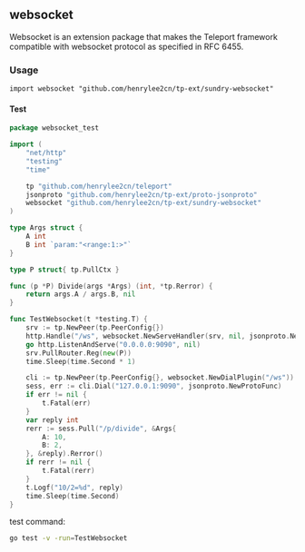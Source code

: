 ## websocket

Websocket is an extension package that makes the Teleport framework compatible with websocket protocol as specified in RFC 6455.

### Usage

`import websocket "github.com/henrylee2cn/tp-ext/sundry-websocket"`

#### Test

```go
package websocket_test

import (
	"net/http"
	"testing"
	"time"

	tp "github.com/henrylee2cn/teleport"
	jsonproto "github.com/henrylee2cn/tp-ext/proto-jsonproto"
	websocket "github.com/henrylee2cn/tp-ext/sundry-websocket"
)

type Args struct {
	A int
	B int `param:"<range:1:>"`
}

type P struct{ tp.PullCtx }

func (p *P) Divide(args *Args) (int, *tp.Rerror) {
	return args.A / args.B, nil
}

func TestWebsocket(t *testing.T) {
	srv := tp.NewPeer(tp.PeerConfig{})
	http.Handle("/ws", websocket.NewServeHandler(srv, nil, jsonproto.NewProtoFunc))
	go http.ListenAndServe("0.0.0.0:9090", nil)
	srv.PullRouter.Reg(new(P))
	time.Sleep(time.Second * 1)

	cli := tp.NewPeer(tp.PeerConfig{}, websocket.NewDialPlugin("/ws"))
	sess, err := cli.Dial("127.0.0.1:9090", jsonproto.NewProtoFunc)
	if err != nil {
		t.Fatal(err)
	}
	var reply int
	rerr := sess.Pull("/p/divide", &Args{
		A: 10,
		B: 2,
	}, &reply).Rerror()
	if rerr != nil {
		t.Fatal(rerr)
	}
	t.Logf("10/2=%d", reply)
	time.Sleep(time.Second)
}
```

test command:

```sh
go test -v -run=TestWebsocket
```